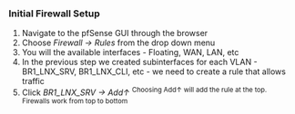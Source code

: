 ### Initial Firewall Setup
1. Navigate to the pfSense GUI through the browser
2. Choose *Firewall → Rules* from the drop down menu
3. You will the available interfaces - Floating, WAN, LAN, etc
4. In the previous step we created subinterfaces for each VLAN - BR1_LNX_SRV, BR1_LNX_CLI, etc - we need to create a rule that allows traffic
5. Click *BR1_LNX_SRV → Add↑* <sup>Choosing Add↑ will add the rule at the top. Firewalls work from top to bottom</sup>
